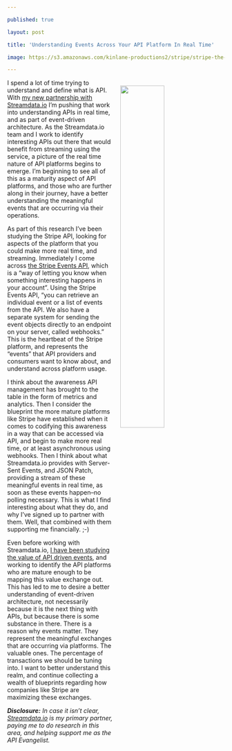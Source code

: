 ---
published: true
layout: post
title: 'Understanding Events Across Your API Platform In Real Time'
image: https://s3.amazonaws.com/kinlane-productions2/stripe/stripe-the-event-object.png
---

<p><img src="https://s3.amazonaws.com/kinlane-productions2/stripe/stripe-the-event-object.png" align="right" width="45%" style="padding: 15px;" />
<p>I spend a lot of time trying to understand and define what is API. With <a href="http://apis.how/streamdata">my new partnership with Streamdata.io</a> I’m pushing that work into understanding APIs in real time, and as part of event-driven architecture. As the Streamdata.io team and I work to identify interesting APIs out there that would benefit from streaming using the service, a picture of the real time nature of API platforms begins to emerge. I’m beginning to see all of this as a maturity aspect of API platforms, and those who are further along in their journey, have a better understanding the meaningful events that are occurring via their operations.

<p>As part of this research I’ve been studying the Stripe API, looking for aspects of the platform that you could make more real time, and streaming. Immediately I come across <a href="https://stripe.com/docs/api#events">the Stripe Events API</a>, which is a “way of letting you know when something interesting happens in your account”. Using the Stripe Events API, “you can retrieve an individual event or a list of events from the API. We also have a separate system for sending the event objects directly to an endpoint on your server, called webhooks.” This is the heartbeat of the Stripe platform, and represents the “events” that API providers and consumers want to know about, and understand across platform usage.

<p>I think about the awareness API management has brought to the table in the form of metrics and analytics. Then I consider the blueprint the more mature platforms like Stripe have established when it comes to codifying this awareness in a way that can be accessed via API, and begin to make more real time, or at least asynchronous using webhooks. Then I think about what Streamdata.io provides with Server-Sent Events, and JSON Patch, providing a stream of these meaningful events in real time, as soon as these events happen–no polling necessary. This is what I find interesting about what they do, and why I’ve signed up to partner with them. Well, that combined with them supporting me financially. ;-)

<p>Even before working with Streamdata.io, <a href="http://apievangelist.com/2017/09/27/the-value-of-api-driven-events/">I have been studying the value of API driven events</a>, and working to identify the API platforms who are mature enough to be mapping this value exchange out. This has led to me to desire a better understanding of event-driven architecture, not necessarily because it is the next thing with APIs, but because there is some substance in there. There is a reason why events matter. They represent the meaningful exchanges that are occurring via platforms. The valuable ones. The percentage of transactions we should be tuning into. I want to better understand this realm, and continue collecting a wealth of blueprints regarding how companies like Stripe are maximizing these exchanges.

<p><em><strong>Disclosure:</strong> In case it isn’t clear, <a href="http://apis.how/streamdata">Streamdata.io</a> is my primary partner, paying me to do research in this area, and helping support me as the API Evangelist.</em>


